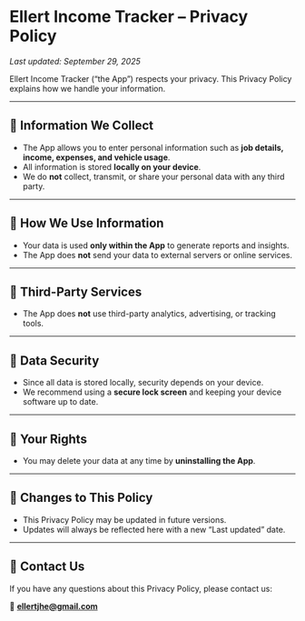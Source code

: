 # Ellert Income Tracker – Privacy Policy  
_Last updated: September 29, 2025_  

Ellert Income Tracker (“the App”) respects your privacy. This Privacy Policy explains how we handle your information.  

---

## 📌 Information We Collect  
- The App allows you to enter personal information such as **job details, income, expenses, and vehicle usage**.  
- All information is stored **locally on your device**.  
- We do **not** collect, transmit, or share your personal data with any third party.  

---

## 📌 How We Use Information  
- Your data is used **only within the App** to generate reports and insights.  
- The App does **not** send your data to external servers or online services.  

---

## 📌 Third-Party Services  
- The App does **not** use third-party analytics, advertising, or tracking tools.  

---

## 📌 Data Security  
- Since all data is stored locally, security depends on your device.  
- We recommend using a **secure lock screen** and keeping your device software up to date.  

---

## 📌 Your Rights  
- You may delete your data at any time by **uninstalling the App**.  

---

## 📌 Changes to This Policy  
- This Privacy Policy may be updated in future versions.  
- Updates will always be reflected here with a new “Last updated” date.  

---

## 📌 Contact Us  
If you have any questions about this Privacy Policy, please contact us:  

📧 **ellertjhe@gmail.com**  
